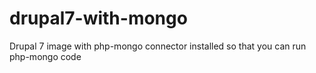 # drupal7-with-mongo
Drupal 7 image with php-mongo connector installed so that you can run php-mongo code

